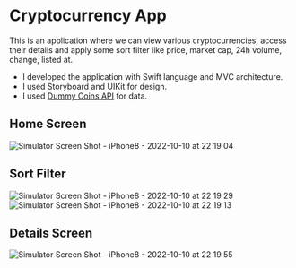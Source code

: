 # Cryptocurrency App

This is an application where we can view various cryptocurrencies, access their details and apply some sort filter like price, market cap, 24h volume, change, listed at.

  * I developed the application with Swift language and MVC architecture.
  * I used Storyboard and UIKit for design.
  * I used [Dummy Coins API](https://psp-merchantpanel-service-sandbox.ozanodeme.com.tr/api/v1/dummy/coins) for data.

## Home Screen

![Simulator Screen Shot - iPhone8 - 2022-10-10 at 22 19 04](https://user-images.githubusercontent.com/81181802/194951775-61f42abc-4065-418d-82e3-2548981d5131.png)

## Sort Filter

![Simulator Screen Shot - iPhone8 - 2022-10-10 at 22 19 29](https://user-images.githubusercontent.com/81181802/194938844-7a0a3bd4-2bb7-46b4-9c63-5a8321001165.png)
![Simulator Screen Shot - iPhone8 - 2022-10-10 at 22 19 13](https://user-images.githubusercontent.com/81181802/194938866-a14c9d24-46d0-45e4-b47d-7b4f3461c360.png)

## Details Screen

![Simulator Screen Shot - iPhone8 - 2022-10-10 at 22 19 55](https://user-images.githubusercontent.com/81181802/194938936-21693f0a-5c1a-4043-9e4a-c5fd21198cac.png)
